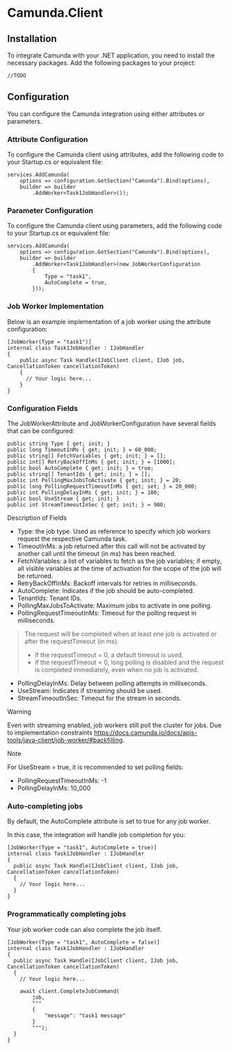 ﻿# Camunda.Client

## Installation
To integrate Camunda with your .NET application, you need to install the necessary packages. Add the following packages to your project:

    //TODO

## Configuration
You can configure the Camunda integration using either attributes or parameters.

### Attribute Configuration
To configure the Camunda client using attributes, add the following code to your Startup.cs or equivalent file:

    services.AddCamunda(
        options => configuration.GetSection("Camunda").Bind(options),
        builder => builder
            .AddWorker<Task1JobHandler>());

### Parameter Configuration
To configure the Camunda client using parameters, add the following code to your Startup.cs or equivalent file:

    services.AddCamunda(
        options => configuration.GetSection("Camunda").Bind(options),
        builder => builder
            .AddWorker<Task1JobHandler>(new JobWorkerConfiguration
            {
                Type = "task1",
                AutoComplete = true,
            }));

### Job Worker Implementation
Below is an example implementation of a job worker using the attribute configuration:

    [JobWorker(Type = "task1")]
    internal class Task1JobHandler : IJobHandler
    {
        public async Task Handle(IJobClient client, IJob job, CancellationToken cancellationToken)
        {
          // Your logic here...
        }
    }

### Configuration Fields
The JobWorkerAttribute and JobWorkerConfiguration have several fields that can be configured:

    public string Type { get; init; }
    public long TimeoutInMs { get; init; } = 60_000;
    public string[] FetchVariables { get; init; } = [];
    public int[] RetryBackOffInMs { get; init; } = [1000];
    public bool AutoComplete { get; init; } = true;
    public string[] TenantIds { get; init; } = [];
    public int PollingMaxJobsToActivate { get; init; } = 20;
    public long PollingRequestTimeoutInMs { get; set; } = 20_000;
    public int PollingDelayInMs { get; init; } = 100;
    public bool UseStream { get; init; }
    public int StreamTimeoutInSec { get; init; } = 900;

Description of Fields
- Type: the job type. Used as reference to specify which job workers request the respective Camunda task.
- TimeoutInMs: a job returned after this call will not be activated by another call until the timeout (in ms) has been reached.
- FetchVariables: a list of variables to fetch as the job variables; if empty, all visible variables at the time of activation for the scope of the job will be returned.
- RetryBackOffInMs: Backoff intervals for retries in milliseconds.
- AutoComplete: Indicates if the job should be auto-completed.
- TenantIds: Tenant IDs.
- PollingMaxJobsToActivate: Maximum jobs to activate in one polling.
- PollingRequestTimeoutInMs: Timeout for the polling request in milliseconds.
> The request will be completed when at least one job is activated or after the requestTimeout (in ms). 
>  - if the requestTimeout = 0, a default timeout is used. 
>  - if the requestTimeout < 0, long polling is disabled and the request is completed immediately, even when no job is activated.
- PollingDelayInMs: Delay between polling attempts in milliseconds.
- UseStream: Indicates if streaming should be used.
- StreamTimeoutInSec: Timeout for the stream in seconds.

> [!WARNING]
> Even with streaming enabled, job workers still poll the cluster for jobs. Due to implementation constraints https://docs.camunda.io/docs/apis-tools/java-client/job-worker/#backfilling.

> [!NOTE]
> For UseStream = true, it is recommended to set polling fields:
> - PollingRequestTimeoutInMs: -1
> - PollingDelayInMs: 10_000

### Auto-completing jobs
By default, the AutoComplete attribute is set to true for any job worker.

In this case, the integration will handle job completion for you:

    [JobWorker(Type = "task1", AutoComplete = true)]
    internal class Task1JobHandler : IJobHandler
    {
      public async Task Handle(IJobClient client, IJob job, CancellationToken cancellationToken)
      {
        // Your logic here...
      }
    }

### Programmatically completing jobs
Your job worker code can also complete the job itself.

    [JobWorker(Type = "task1", AutoComplete = false)]
    internal class Task1JobHandler : IJobHandler
    {
      public async Task Handle(IJobClient client, IJob job, CancellationToken cancellationToken)
      {
        // Your logic here...

        await client.CompleteJobCommand(
            job,
            """
            {
                "message": "task1 message"    
            }
            """);
      }
    }